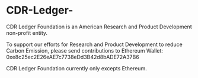 # CDR-Ledger-
CDR Ledger Foundation is an American Research and Product Development non-profit entity.

To support our efforts for Research and Product Development to reduce Carbon Emission, please send contributions to Ethereum Wallet: 0xe8c25ec2E26eAE7c7738eDd3B42d8bADE72A37B6

CDR Ledger Foundation currently only excepts Ethereum. 
